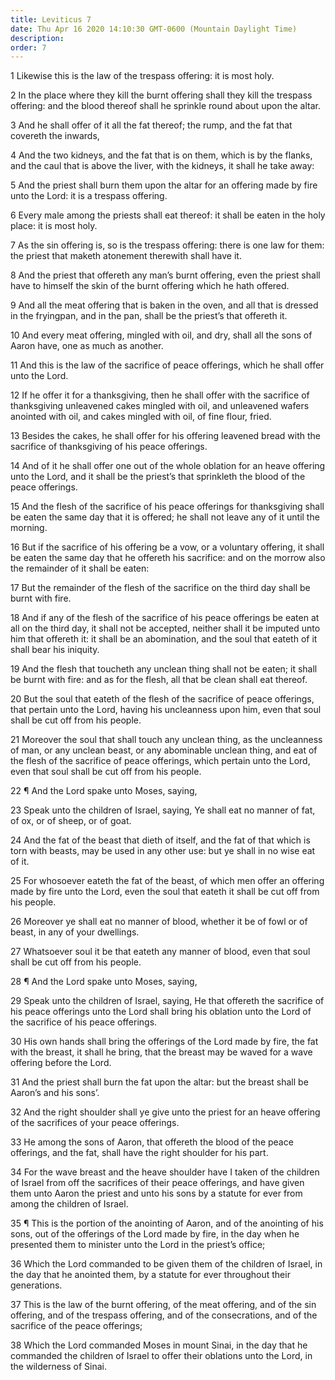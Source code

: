```yaml
---
title: Leviticus 7
date: Thu Apr 16 2020 14:10:30 GMT-0600 (Mountain Daylight Time)
description: 
order: 7
---
```


<p>1 Likewise this is the law of the trespass offering: it is most holy.</p>
<p>
  2 In the place where they kill the burnt offering shall they kill the trespass
  offering: and the blood thereof shall he sprinkle round about upon the altar.
</p>
<p>
  3 And he shall offer of it all the fat thereof; the rump, and the fat that
  covereth the inwards,
</p>
<p>
  4 And the two kidneys, and the fat that is on them, which is by the flanks,
  and the caul that is above the liver, with the kidneys, it shall he take away:
</p>
<p>
  5 And the priest shall burn them upon the altar for an offering made by fire
  unto the Lord: it is a trespass offering.
</p>
<p>
  6 Every male among the priests shall eat thereof: it shall be eaten in the
  holy place: it is most holy.
</p>
<p>
  7 As the sin offering is, so is the trespass offering: there is one law for
  them: the priest that maketh atonement therewith shall have it.
</p>
<p>
  8 And the priest that offereth any man&#x2019;s burnt offering, even the
  priest shall have to himself the skin of the burnt offering which he hath
  offered.
</p>
<p>
  9 And all the meat offering that is baken in the oven, and all that is dressed
  in the fryingpan, and in the pan, shall be the priest&#x2019;s that offereth
  it.
</p>
<span></span>
<p>
  10 And every meat offering, mingled with oil, and dry, shall all the sons of
  Aaron have, one as much as another.
</p>
<p>
  11 And this is the law of the sacrifice of peace offerings, which he shall
  offer unto the Lord.
</p>
<p>
  12 If he offer it for a thanksgiving, then he shall offer with the sacrifice
  of thanksgiving unleavened cakes mingled with oil, and unleavened wafers
  anointed with oil, and cakes mingled with oil, of fine flour, fried.
</p>
<p>
  13 Besides the cakes, he shall offer for his offering leavened bread with the
  sacrifice of thanksgiving of his peace offerings.
</p>
<p>
  14 And of it he shall offer one out of the whole oblation for an heave
  offering unto the Lord, and it shall be the priest&#x2019;s that sprinkleth
  the blood of the peace offerings.
</p>
<p>
  15 And the flesh of the sacrifice of his peace offerings for thanksgiving
  shall be eaten the same day that it is offered; he shall not leave any of it
  until the morning.
</p>
<p>
  16 But if the sacrifice of his offering be a vow, or a voluntary offering, it
  shall be eaten the same day that he offereth his sacrifice: and on the morrow
  also the remainder of it shall be eaten:
</p>
<p>
  17 But the remainder of the flesh of the sacrifice on the third day shall be
  burnt with fire.
</p>
<p>
  18 And if any of the flesh of the sacrifice of his peace offerings be eaten at
  all on the third day, it shall not be accepted, neither shall it be imputed
  unto him that offereth it: it shall be an abomination, and the soul that
  eateth of it shall bear his iniquity.
</p>
<p>
  19 And the flesh that toucheth any unclean thing shall not be eaten; it shall
  be burnt with fire: and as for the flesh, all that be clean shall eat thereof.
</p>
<p>
  20 But the soul that eateth of the flesh of the sacrifice of peace offerings,
  that pertain unto the Lord, having his uncleanness upon him, even that soul
  shall be cut off from his people.
</p>
<p>
  21 Moreover the soul that shall touch any unclean thing, as the uncleanness of
  man, or any unclean beast, or any abominable unclean thing, and eat of the
  flesh of the sacrifice of peace offerings, which pertain unto the Lord, even
  that soul shall be cut off from his people.
</p>
<p>22 &#xB6; And the Lord spake unto Moses, saying,</p>
<p>
  23 Speak unto the children of Israel, saying, Ye shall eat no manner of fat,
  of ox, or of sheep, or of goat.
</p>
<p>
  24 And the fat of the beast that dieth of itself, and the fat of that which is
  torn with beasts, may be used in any other use: but ye shall in no wise eat of
  it.
</p>
<p>
  25 For whosoever eateth the fat of the beast, of which men offer an offering
  made by fire unto the Lord, even the soul that eateth it shall be cut off from
  his people.
</p>
<p>
  26 Moreover ye shall eat no manner of blood, whether it be of fowl or of
  beast, in any of your dwellings.
</p>
<p>
  27 Whatsoever soul it be that eateth any manner of blood, even that soul shall
  be cut off from his people.
</p>
<p>28 &#xB6; And the Lord spake unto Moses, saying,</p>
<p>
  29 Speak unto the children of Israel, saying, He that offereth the sacrifice
  of his peace offerings unto the Lord shall bring his oblation unto the Lord of
  the sacrifice of his peace offerings.
</p>
<p>
  30 His own hands shall bring the offerings of the Lord made by fire, the fat
  with the breast, it shall he bring, that the breast may be waved for a wave
  offering before the Lord.
</p>
<span></span>
<p>
  31 And the priest shall burn the fat upon the altar: but the breast shall be
  Aaron&#x2019;s and his sons&#x2019;.
</p>
<p>
  32 And the right shoulder shall ye give unto the priest for an heave offering
  of the sacrifices of your peace offerings.
</p>
<p>
  33 He among the sons of Aaron, that offereth the blood of the peace offerings,
  and the fat, shall have the right shoulder for his part.
</p>
<p>
  34 For the wave breast and the heave shoulder have I taken of the children of
  Israel from off the sacrifices of their peace offerings, and have given them
  unto Aaron the priest and unto his sons by a statute for ever from among the
  children of Israel.
</p>
<p>
  35 &#xB6; This is the portion of the anointing of Aaron, and of the anointing
  of his sons, out of the offerings of the Lord made by fire, in the day when he
  presented them to minister unto the Lord in the priest&#x2019;s office;
</p>
<p>
  36 Which the Lord commanded to be given them of the children of Israel, in the
  day that he anointed them, by a statute for ever throughout their generations.
</p>
<p>
  37 This is the law of the burnt offering, of the meat offering, and of the sin
  offering, and of the trespass offering, and of the consecrations, and of the
  sacrifice of the peace offerings;
</p>
<p>
  38 Which the Lord commanded Moses in mount Sinai, in the day that he commanded
  the children of Israel to offer their oblations unto the Lord, in the
  wilderness of Sinai.
</p>
